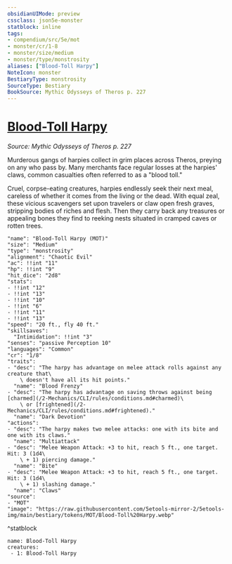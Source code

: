```yaml
---
obsidianUIMode: preview
cssclass: json5e-monster
statblock: inline
tags:
- compendium/src/5e/mot
- monster/cr/1-8
- monster/size/medium
- monster/type/monstrosity
aliases: ["Blood-Toll Harpy"]
NoteIcon: monster
BestiaryType: monstrosity
SourceType: Bestiary
BookSource: Mythic Odysseys of Theros p. 227
---
```

# [Blood-Toll Harpy](2-Mechanics/CLI/bestiary/monstrosity/blood-toll-harpy-mot.md)
*Source: Mythic Odysseys of Theros p. 227*  

Murderous gangs of harpies collect in grim places across Theros, preying on any who pass by. Many merchants face regular losses at the harpies' claws, common casualties often referred to as a "blood toll."

Cruel, corpse-eating creatures, harpies endlessly seek their next meal, careless of whether it comes from the living or the dead. With equal zeal, these vicious scavengers set upon travelers or claw open fresh graves, stripping bodies of riches and flesh. Then they carry back any treasures or appealing bones they find to reeking nests situated in cramped caves or rotten trees.

```statblock
"name": "Blood-Toll Harpy (MOT)"
"size": "Medium"
"type": "monstrosity"
"alignment": "Chaotic Evil"
"ac": !!int "11"
"hp": !!int "9"
"hit_dice": "2d8"
"stats":
- !!int "12"
- !!int "13"
- !!int "10"
- !!int "6"
- !!int "11"
- !!int "13"
"speed": "20 ft., fly 40 ft."
"skillsaves":
  "Intimidation": !!int "3"
"senses": "passive Perception 10"
"languages": "Common"
"cr": "1/8"
"traits":
- "desc": "The harpy has advantage on melee attack rolls against any creature that\
    \ doesn't have all its hit points."
  "name": "Blood Frenzy"
- "desc": "The harpy has advantage on saving throws against being [charmed](/2-Mechanics/CLI/rules/conditions.md#charmed)\
    \ or [frightened](/2-Mechanics/CLI/rules/conditions.md#frightened)."
  "name": "Dark Devotion"
"actions":
- "desc": "The harpy makes two melee attacks: one with its bite and one with its claws."
  "name": "Multiattack"
- "desc": "Melee Weapon Attack: +3 to hit, reach 5 ft., one target. Hit: 3 (1d4\
    \ + 1) piercing damage."
  "name": "Bite"
- "desc": "Melee Weapon Attack: +3 to hit, reach 5 ft., one target. Hit: 3 (1d4\
    \ + 1) slashing damage."
  "name": "Claws"
"source":
- "MOT"
"image": "https://raw.githubusercontent.com/5etools-mirror-2/5etools-img/main/bestiary/tokens/MOT/Blood-Toll%20Harpy.webp"
```
^statblock

```encounter-table
name: Blood-Toll Harpy
creatures:
 - 1: Blood-Toll Harpy
```